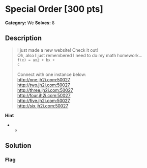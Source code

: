 # Special Order [300 pts]

**Category:** We
**Solves:** 8

## Description
>I just made a new website! Check it out! <br>Oh, also I just remembered I need to do my math homework...<br><code>f(x) = ax2 + bx + c</code><br><br>Connect with one instance below:<br><a href="http://one.jh2i.com:50027">http://one.jh2i.com:50027</a><br><a href="http://two.jh2i.com:50027">http://two.jh2i.com:50027</a><br><a href="http://three.jh2i.com:50027">http://three.jh2i.com:50027</a><br><a href="http://four.jh2i.com:50027">http://four.jh2i.com:50027</a><br><a href="http://five.jh2i.com:50027">http://five.jh2i.com:50027</a><br><a href="http://six.jh2i.com:50027">http://six.jh2i.com:50027</a>

**Hint**
* -

## Solution

### Flag


